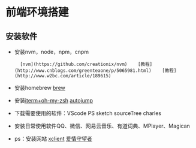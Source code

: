 # 前端环境搭建

## 安装软件

* 安装nvm，node，npm，cnpm

        [nvm](https://github.com/creationix/nvm)    [教程](http://www.cnblogs.com/greenteaone/p/5065981.html)    [教程](http://www.w2bc.com/article/189615)

* 安装homebrew    [brew](https://brew.sh/)
* 安装[iterm+oh-my-zsh](#)    [autojump](http://www.barretlee.com/blog/2015/03/30/autojump-in-mac/)
* 下载需要使用的软件：VScode    PS    sketch    sourceTree    charles
* 安装日常使用软件QQ、微信、网易云音乐、有道词典、MPlayer、Magican
* ps：安装网站    [xclient](http://xclient.info/?_=cc9be0cb8eeba839d501c5ef633dc1d5)    [爱情守望者](https://www.waitsun.com/)



